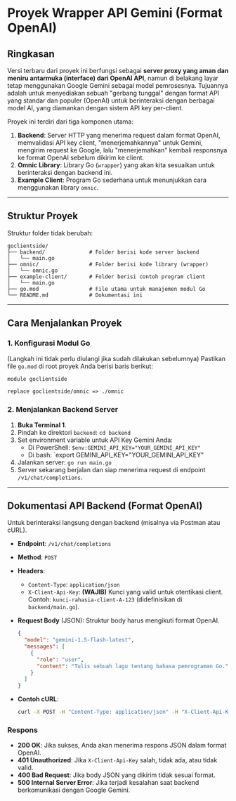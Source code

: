 # Proyek Wrapper API Gemini (Format OpenAI)

## Ringkasan

Versi terbaru dari proyek ini berfungsi sebagai **server proxy yang aman dan meniru antarmuka (interface) dari OpenAI API**, namun di belakang layar tetap menggunakan Google Gemini sebagai model pemrosesnya. Tujuannya adalah untuk menyediakan sebuah "gerbang tunggal" dengan format API yang standar dan populer (OpenAI) untuk berinteraksi dengan berbagai model AI, yang diamankan dengan sistem API key per-client.

Proyek ini terdiri dari tiga komponen utama:

1.  **Backend**: Server HTTP yang menerima request dalam format OpenAI, memvalidasi API key client, "menerjemahkannya" untuk Gemini, mengirim request ke Google, lalu "menerjemahkan" kembali responsnya ke format OpenAI sebelum dikirim ke client.
2.  **Omnic Library**: Library Go (`wrapper`) yang akan kita sesuaikan untuk berinteraksi dengan backend ini.
3.  **Example Client**: Program Go sederhana untuk menunjukkan cara menggunakan library `omnic`.

---

## Struktur Proyek

Struktur folder tidak berubah:
```
goclientside/
├── backend/              # Folder berisi kode server backend
│   └── main.go
├── omnic/                # Folder berisi kode library (wrapper)
│   └── omnic.go
├── example-client/       # Folder berisi contoh program client
│   └── main.go
├── go.mod                # File utama untuk manajemen modul Go
└── README.md             # Dokumentasi ini
```

---

## Cara Menjalankan Proyek

### 1. Konfigurasi Modul Go

(Langkah ini tidak perlu diulangi jika sudah dilakukan sebelumnya)
Pastikan file `go.mod` di root proyek Anda berisi baris berikut:
```mod
module goclientside

replace goclientside/omnic => ./omnic
```

### 2. Menjalankan Backend Server

1.  **Buka Terminal 1**.
2.  Pindah ke direktori `backend`:
    `cd backend`
3.  Set environment variable untuk API Key Gemini Anda:
    *   Di PowerShell: `$env:GEMINI_API_KEY="YOUR_GEMINI_API_KEY"`
    *   Di bash: `export GEMINI_API_KEY="YOUR_GEMINI_API_KEY"
4.  Jalankan server:
    `go run main.go`
5.  Server sekarang berjalan dan siap menerima request di endpoint `/v1/chat/completions`.

---

## Dokumentasi API Backend (Format OpenAI)

Untuk berinteraksi langsung dengan backend (misalnya via Postman atau cURL).

-   **Endpoint**: `/v1/chat/completions`
-   **Method**: `POST`
-   **Headers**:
    -   `Content-Type`: `application/json`
    -   `X-Client-Api-Key`: **(WAJIB)** Kunci yang valid untuk otentikasi client. Contoh: `kunci-rahasia-client-A-123` (didefinisikan di `backend/main.go`).

-   **Request Body** (JSON):
    Struktur body harus mengikuti format OpenAI.
    ```json
    {
      "model": "gemini-1.5-flash-latest",
      "messages": [
        {
          "role": "user",
          "content": "Tulis sebuah lagu tentang bahasa pemrograman Go."
        }
      ]
    }
    ```

-   **Contoh cURL**:
    ```sh
    curl -X POST -H "Content-Type: application/json" -H "X-Client-Api-Key: kunci-rahasia-client-A-123" -d "{\"model\": \"gemini-1.5-flash-latest\", \"messages\": [{\"role\": \"user\", \"content\": \"jelaskan apa itu cURL\"}]}" http://localhost:8080/v1/chat/completions
    ```

### Respons

-   **200 OK**: Jika sukses, Anda akan menerima respons JSON dalam format OpenAI.
-   **401 Unauthorized**: Jika `X-Client-Api-Key` salah, tidak ada, atau tidak valid.
-   **400 Bad Request**: Jika body JSON yang dikirim tidak sesuai format.
-   **500 Internal Server Error**: Jika terjadi kesalahan saat backend berkomunikasi dengan Google Gemini.

